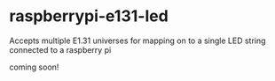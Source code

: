 # raspberrypi-e131-led
Accepts multiple E1.31 universes for mapping on to a single LED string connected to a raspberry pi

coming soon!
